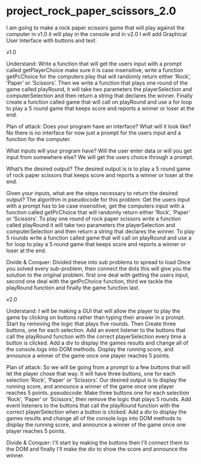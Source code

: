 # project_rock_paper_scissors_2.0

I am going to make a rock paper scissors game that will play against the computer in v1.0 it will play in the console and in v2.0 I will add Graphical User Interface with buttons and text.

v1.0

Understand:
Write a function that will get the users input with a prompt called getPlayerChoice make sure it is case insensitive, write a function getPcChoice for the computers play that will randomly return either ‘Rock’, ‘Paper’ or ‘Scissors’. Then we write a function that plays one round of the game called playRound, it will take two parameters the playerSelection and computerSelection and then return a string that declares the winner. Finally create a function called game that will call on playRound and use a for loop to play a 5 round game that keeps score and reports a winner or loser at the end.

Plan of attack:
Does your program have an interface? What will it look like?
No there is no interface for now just a prompt for the users input and a function for the computer.

What inputs will your program have? Will the user enter data or will you get input from somewhere else?
We will get the users choice through a prompt.

What’s the desired output?
The desired output is is to play a 5 round game of rock paper scissors that keeps score and reports a winner or loser at the end.

Given your inputs, what are the steps necessary to return the desired output? The algorithm in pseudocode for this problem:
Get the users input with a prompt has to be case insensitive, get the computers input with a function called getPcChoice that will randomly return either ‘Rock’, ‘Paper’ or ‘Scissors’.
To play one round of rock paper scissors write a function called playRound it will take two parameters the playerSelection and computerSelection and then return a string that declares the winner. To play 5 rounds write a function called game that will call on playRound and use a for loop to play a 5 round game that keeps score and reports a winner or loser at the end.

Divide & Conquer:
Divided these into sub problems to spread to load Once you solved every sub-problem, then connect the dots this will give you the solution to the original problem.
first one deal with getting the users input, second one deal with the getPcChoice function, third we tackle the playRound function and finally the game function last.

v2.0

Understand:
I will be making a GUI that will allow the player to play the game by clicking on buttons rather than typing their answer in a prompt. Start by removing the logic that plays five rounds. Then Create three buttons, one for each selection. Add an event listener to the buttons that call the playRound function with the correct playerSelection every time a button is clicked. Add a div to display the games results and change all of the console.logs into DOM methods. Display the running score, and announce a winner of the game once one player reaches 5 points.

Plan of attack:
So we will be going from a prompt to a few buttons that will let the player chose that way.
It will have three buttons, one for each selection ‘Rock’, ‘Paper’ or ‘Scissors’.
Our desired output is to display the running score, and announce a winner of the game once one player reaches 5 points.
pseudocode:
Make three buttons one for each selection ‘Rock’, ‘Paper’ or ‘Scissors’, then remove the logic that plays 5 rounds. Add event listeners to the buttons that call the playRound function with the correct playerSelection when a button is clicked. Add a div to display the games results and change all of the console.logs into DOM methods to display the running score, and announce a winner of the game once one player reaches 5 points.

Divide & Conquer:
I'll start by making the buttons then I'll connect them to the DOM and finally I'll make the div to show the score and announce the winner.
